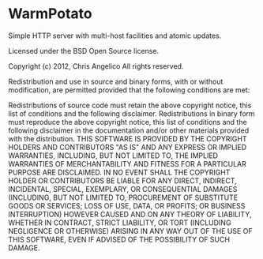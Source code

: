 WarmPotato
==========

Simple HTTP server with multi-host facilities and atomic updates.

Licensed under the BSD Open Source license.

Copyright (c) 2012, Chris Angelico
All rights reserved.

Redistribution and use in source and binary forms, with or without modification,
are permitted provided that the following conditions are met:

Redistributions of source code must retain the above copyright notice, this list
of conditions and the following disclaimer.
Redistributions in binary form must reproduce the above copyright notice, this
list of conditions and the following disclaimer in the documentation and/or
other materials provided with the distribution.
THIS SOFTWARE IS PROVIDED BY THE COPYRIGHT HOLDERS AND CONTRIBUTORS "AS IS" AND
ANY EXPRESS OR IMPLIED WARRANTIES, INCLUDING, BUT NOT LIMITED TO, THE IMPLIED
WARRANTIES OF MERCHANTABILITY AND FITNESS FOR A PARTICULAR PURPOSE ARE
DISCLAIMED. IN NO EVENT SHALL THE COPYRIGHT HOLDER OR CONTRIBUTORS BE LIABLE FOR
ANY DIRECT, INDIRECT, INCIDENTAL, SPECIAL, EXEMPLARY, OR CONSEQUENTIAL DAMAGES
(INCLUDING, BUT NOT LIMITED TO, PROCUREMENT OF SUBSTITUTE GOODS OR SERVICES;
LOSS OF USE, DATA, OR PROFITS; OR BUSINESS INTERRUPTION) HOWEVER CAUSED AND ON
ANY THEORY OF LIABILITY, WHETHER IN CONTRACT, STRICT LIABILITY, OR TORT
(INCLUDING NEGLIGENCE OR OTHERWISE) ARISING IN ANY WAY OUT OF THE USE OF THIS
SOFTWARE, EVEN IF ADVISED OF THE POSSIBILITY OF SUCH DAMAGE.
